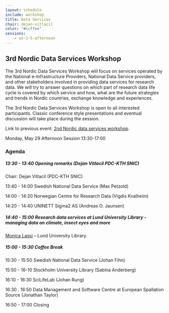 ```yaml
---
layout: schedule
include: workshop
title: Data Services
chair: dejan-vitlacil
color: "#ccffee"
sessions:
    - ws-1-5-afternoon
---
```


## 3rd Nordic Data Services Workshop

The 3rd Nordic Data Services Workshop will focus on
services operated by the National e-Infrastructure Providers, National
Data Service providers, and other stakeholders involved in providing
data services for research data. We will try to answer questions on
which part of research data life cycle is covered by which service and
how, what are the future strategies and trends in Nordic countries,
exchange knowledge and experiences.  

The 3rd Nordic Data Services Workshop is open to all
interested participants. Classic conference style presentations and
eventual discussion will take place during the session.

Link to previous event: [2nd Nordic data services workshop](https://wiki.neic.no/wiki/2nd_Nordic_data_services_workshop).


Monday, May 29 
Afternoon Session 13:30-17:00

### Agenda 

##### 13:30 - 13:40 Opening remarks (Dejan Vitlacil PDC-KTH SNIC)

Chair: Dejan Vitlacil (PDC-KTH SNIC)

13:40 - 14:00 Swedish National Data Service (Max Petzold)  

14:00 - 14:20 Norwegian Centre for Research Data (Vigdis Kvalheim)  

14:20 - 14:40 UNINETT Sigma2 AS (Andreas O. Jaunsen)

##### 14:40 - 15:00 Research data services at Lund University Library - managing data on climate, insect eyes and more

[Monica Lassi](http://www.nateko.lu.se/monica-lassi) – 
Lund University Library.


##### 15:00 - 15:30 Coffee Break


15:30 - 15:50 Swedish National Data Service (Johan Fihn)

15:50 - 16-10 Stockholm University Library (Sabina Anderberg) 

16:10 - 16:30 SciLifeLab (Johan Rung)

16:30 . 16:50 Data Management and Software Centre at European Spallation Source (Jonathan Taylor)

16:50 - 17:00 Closing 

